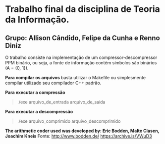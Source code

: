 Trabalho final da disciplina de Teoria da Informação.
=================================================================

Grupo: Allison Cândido, Felipe da Cunha e Renno Diniz
-----------------------------------------------------

O trabalho consiste na implementação de um compressor-descompressor PPM binário, ou seja, a fonte de informação contém símbolos são binários (A = {0, 1}).

**Para compilar os arquivos** basta utilizar o Makefile ou simplesmente compilar utilizado seu compilador C++ padrão.

**Para executar a compressão**

> ./exe arquivo_de_entrada arquivo_de_saida

**Para executar a descompressão**

> ./exe arquivo_comprimido arquivo_descomprimido

**The arithmetic coder used was developed by: Eric Bodden, Malte Clasen, Joachim Kneis**
Fonte: http://www.bodden.de/
       https://archive.is/VWuD3
